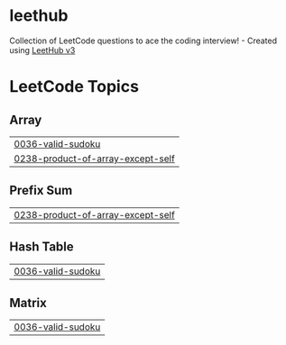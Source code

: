# leethub
Collection of LeetCode questions to ace the coding interview! - Created using [LeetHub v3](https://github.com/raphaelheinz/LeetHub-3.0)

<!---LeetCode Topics Start-->
# LeetCode Topics
## Array
|  |
| ------- |
| [0036-valid-sudoku](https://github.com/Robso-creator/leethub/tree/master/0036-valid-sudoku) |
| [0238-product-of-array-except-self](https://github.com/Robso-creator/leethub/tree/master/0238-product-of-array-except-self) |
## Prefix Sum
|  |
| ------- |
| [0238-product-of-array-except-self](https://github.com/Robso-creator/leethub/tree/master/0238-product-of-array-except-self) |
## Hash Table
|  |
| ------- |
| [0036-valid-sudoku](https://github.com/Robso-creator/leethub/tree/master/0036-valid-sudoku) |
## Matrix
|  |
| ------- |
| [0036-valid-sudoku](https://github.com/Robso-creator/leethub/tree/master/0036-valid-sudoku) |
<!---LeetCode Topics End-->